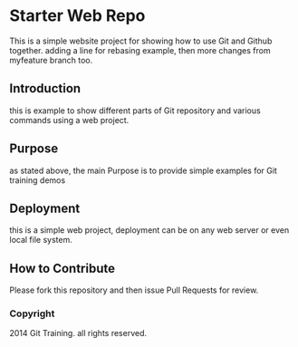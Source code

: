 # Starter Web Repo

This is a simple website project for showing how to use Git and Github together. adding a line for rebasing example, then more changes from myfeature branch too.
## Introduction

this is example to show different parts of Git repository and various commands using a web project.

## Purpose

as stated above, the main Purpose is to provide simple examples for Git training demos

## Deployment

this is a simple web project, deployment can be on any web server or even local file system.

## How to Contribute

Please fork this repository and then issue Pull Requests for review.


### Copyright

2014 Git Training. all rights reserved.
